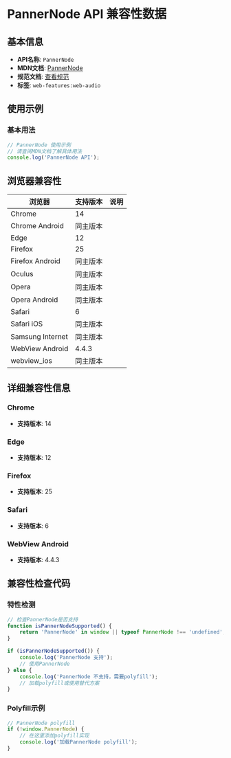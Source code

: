 # PannerNode API 兼容性数据

## 基本信息

- **API名称**: `PannerNode`
- **MDN文档**: [PannerNode](https://developer.mozilla.org/docs/Web/API/PannerNode)
- **规范文档**: [查看规范](https://webaudio.github.io/web-audio-api/#PannerNode)
- **标签**: `web-features:web-audio`

## 使用示例

### 基本用法

```javascript
// PannerNode 使用示例
// 请查阅MDN文档了解具体用法
console.log('PannerNode API');
```

## 浏览器兼容性

| 浏览器 | 支持版本 | 说明 |
|--------|----------|------|
| Chrome | 14 |  |
| Chrome Android | 同主版本 |  |
| Edge | 12 |  |
| Firefox | 25 |  |
| Firefox Android | 同主版本 |  |
| Oculus | 同主版本 |  |
| Opera | 同主版本 |  |
| Opera Android | 同主版本 |  |
| Safari | 6 |  |
| Safari iOS | 同主版本 |  |
| Samsung Internet | 同主版本 |  |
| WebView Android | 4.4.3 |  |
| webview_ios | 同主版本 |  |

## 详细兼容性信息

### Chrome

- **支持版本**: 14

### Edge

- **支持版本**: 12

### Firefox

- **支持版本**: 25

### Safari

- **支持版本**: 6

### WebView Android

- **支持版本**: 4.4.3

## 兼容性检查代码

### 特性检测

```javascript
// 检查PannerNode是否支持
function isPannerNodeSupported() {
    return 'PannerNode' in window || typeof PannerNode !== 'undefined';
}

if (isPannerNodeSupported()) {
    console.log('PannerNode 支持');
    // 使用PannerNode
} else {
    console.log('PannerNode 不支持，需要polyfill');
    // 加载polyfill或使用替代方案
}
```

### Polyfill示例

```javascript
// PannerNode polyfill
if (!window.PannerNode) {
    // 在这里添加polyfill实现
    console.log('加载PannerNode polyfill');
}
```


